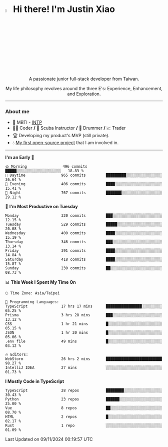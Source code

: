# <img src="https://media.giphy.com/media/hvRJCLFzcasrR4ia7z/giphy.gif" width="5%">Hi there! I'm Justin Xiao
<p align="center">A passionate junior full-stack developer from Taiwan.  </p>
<p align="center">My life philosophy revolves around the three E's: Experience, Enhancement, and Exploration.</p>

---
### About me
- 👀 MBTI - [INTP](https://www.16personalities.com/intp-personality)
- 👨‍💻 Coder **/** 🤿 Scuba Instructor **/** 🥁 Drummer **/** 📈 Trader
- 🏆 Developing my product's MVP (still private).
- 💧 [My first open-source project](https://github.com/Game-as-a-Service/Game-Lobby-Web) that I am involved in.

---
<!--START_SECTION:waka-->
**I'm an Early 🐤** 

```text
🌞 Morning                496 commits         █████░░░░░░░░░░░░░░░░░░░░   18.83 % 
🌆 Daytime                965 commits         █████████░░░░░░░░░░░░░░░░   36.64 % 
🌃 Evening                406 commits         ████░░░░░░░░░░░░░░░░░░░░░   15.41 % 
🌙 Night                  767 commits         ███████░░░░░░░░░░░░░░░░░░   29.12 % 
```
📅 **I'm Most Productive on Tuesday** 

```text
Monday                   320 commits         ███░░░░░░░░░░░░░░░░░░░░░░   12.15 % 
Tuesday                  529 commits         █████░░░░░░░░░░░░░░░░░░░░   20.08 % 
Wednesday                400 commits         ████░░░░░░░░░░░░░░░░░░░░░   15.19 % 
Thursday                 346 commits         ███░░░░░░░░░░░░░░░░░░░░░░   13.14 % 
Friday                   391 commits         ████░░░░░░░░░░░░░░░░░░░░░   14.84 % 
Saturday                 418 commits         ████░░░░░░░░░░░░░░░░░░░░░   15.87 % 
Sunday                   230 commits         ██░░░░░░░░░░░░░░░░░░░░░░░   08.73 % 
```


📊 **This Week I Spent My Time On** 

```text
🕑︎ Time Zone: Asia/Taipei

💬 Programming Languages: 
TypeScript               17 hrs 17 mins      ████████████████░░░░░░░░░   65.25 % 
Prisma                   3 hrs 28 mins       ███░░░░░░░░░░░░░░░░░░░░░░   13.12 % 
CSS                      1 hr 21 mins        █░░░░░░░░░░░░░░░░░░░░░░░░   05.15 % 
JSON                     1 hr 20 mins        █░░░░░░░░░░░░░░░░░░░░░░░░   05.06 % 
.env file                49 mins             █░░░░░░░░░░░░░░░░░░░░░░░░   03.12 % 

🔥 Editors: 
WebStorm                 26 hrs 2 mins       █████████████████████████   98.27 % 
IntelliJ IDEA            27 mins             ░░░░░░░░░░░░░░░░░░░░░░░░░   01.73 % 
```

**I Mostly Code in TypeScript** 

```text
TypeScript               28 repos            ████████░░░░░░░░░░░░░░░░░   30.43 % 
Python                   23 repos            ██████░░░░░░░░░░░░░░░░░░░   25.00 % 
Vue                      8 repos             ██░░░░░░░░░░░░░░░░░░░░░░░   08.70 % 
HTML                     2 repos             █░░░░░░░░░░░░░░░░░░░░░░░░   02.17 % 
Rust                     1 repo              ░░░░░░░░░░░░░░░░░░░░░░░░░   01.09 % 
```




 Last Updated on 09/11/2024 00:19:57 UTC
<!--END_SECTION:waka-->
